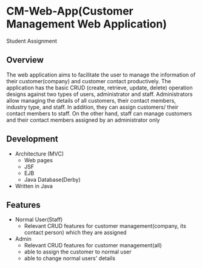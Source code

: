 # CM-Web-App(Customer Management Web Application)
Student Assignment

## Overview
The web application aims to facilitate the user to manage the information of their customer(company) and customer contact productively. The application has the basic CRUD (create, retrieve, update, delete) operation designs against two types of users, administrator and staff. Administrators allow managing the details of all customers, their contact members, industry type, and staff. In addition, they can assign customers/ their contact members to staff. On the other hand, staff can manage customers and their contact members assigned by an administrator only

## Development
- Architecture  (MVC)
  - Web pages
  - JSF
  - EJB
  - Java Database(Derby)
- Written in Java

## Features
- Normal User(Staff)
  - Relevant CRUD features for customer management(company, its contact person) which they are assigned
- Admin
  - Relevant CRUD features for customer management(all)
  - able to assign the customer to normal user
  - able to change normal users' details
